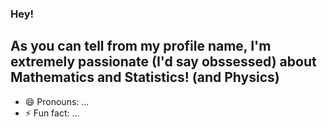 ### Hey!

## As you can tell from my profile name, I'm extremely passionate (I'd say obssessed) about Mathematics and Statistics! (and Physics)
- 😄 Pronouns: ...
- ⚡ Fun fact: ...
